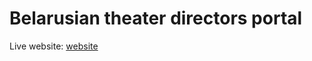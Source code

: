 # Belarusian theater directors portal

Live website: [website](https://uniorunr.github.io/cj-3-teamwork/)
